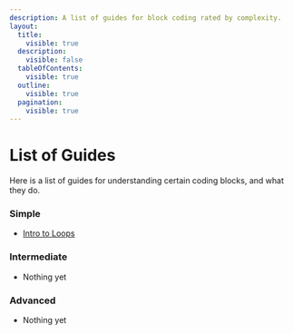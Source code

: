 ```yaml
---
description: A list of guides for block coding rated by complexity.
layout:
  title:
    visible: true
  description:
    visible: false
  tableOfContents:
    visible: true
  outline:
    visible: true
  pagination:
    visible: true
---
```


# List of Guides

Here is a list of guides for understanding certain coding blocks, and what they do.

### Simple

* [Intro to Loops](simple/intro-to-loops.md)

### Intermediate

- Nothing yet

### Advanced

- Nothing yet

